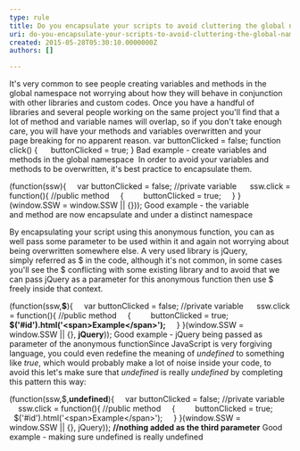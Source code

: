 ```yaml
---
type: rule
title: Do you encapsulate your scripts to avoid cluttering the global namespace and clashing with other scripts?
uri: do-you-encapsulate-your-scripts-to-avoid-cluttering-the-global-namespace-and-clashing-with-other-scripts
created: 2015-05-28T05:30:10.0000000Z
authors: []

---
```


 It's very common to see people creating variables and methods in the global namespace not worrying about how they will behave in conjunction with other libraries and custom codes. Once you have a handful of libraries and several people working on the same project you'll find that a lot of method and variable names will overlap, so if you don't take enough care, you will have your methods and variables overwritten and your page breaking for no apparent reason. 
var buttonClicked = false;
function click()
{
     buttonClicked = true;
}​
​​​​​Bad example - create variables and methods in the global namespace 
In order to avoid your variables and methods to be overwritten, it's best practice to encapsulate them.

​​(function(ssw){
    var buttonClicked = false; //private variable 
    ssw.click = function(){​ //public method
    {
        buttonClicked = true;
    }
}(window.SSW = window.SSW || {}));
​Good example - the variable and method are now encapsulate and under a distinct namespace

​​By encapsulating your script using this anonymous function, you can as well pass some parameter to be used within it and again not worrying about being overwritten somewhere else.​ A very used library is jQuery, simply referred as $ in the code, although ​it's not common, in some cases you'll see the $ conflicting with some existing library and to avoid that we can pass jQuery as a parameter for this anonymous function then use $ freely inside that context.

​​​(function(ssw,**$**){
    var buttonClicked = false; //private variable 
    ssw.click = function(){​ //public method
    {
        buttonClicked = true;
        **$('#id').html('&lt;span&gt;Example&lt;/span&gt;');**
    }
}(window.SSW = window.SSW || {}, **jQuery**));
​​​Good example - jQuery being passed as parameter of the anonymous function
​​​Since JavaScript is very forgiving language, you could even redefine the meaning of *undefined* to something like *true*, which would probably make a lot of noise inside your code, to avoid this let's make sure that *undefined* is really *undefined* by completing this pattern this way:

(function(ssw,$,**undefined**){
    var buttonClicked = false; //private variable 
    ssw.click = function(){​ //public method
    {
        buttonClicked = true;
        $('#id').html('&lt;span&gt;Example&lt;/span&gt;');
    }
}(window.SSW = window.SSW || {}, jQuery));​ **//nothing added as the third parameter**
​​​Good example - making sure undefined is really undefined


